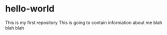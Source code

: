 # hello-world
This is my first repository
This is going to contain information about me
blah blah blah
